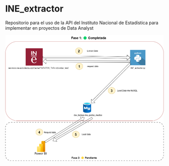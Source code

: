 # INE_extractor
Repositorio para el uso de la API del Instituto Nacional de Estadística para implementar en proyectos de Data Analyst

![Gráfico de datos](images/schema.png)


